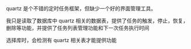 quartz 是个不错的定时任务框架，但缺少一个好的界面管理工具。

我只是读取了数据库中 quartz 相关的数据表，提供了任务的触发，停止，恢复，删除等功能，并提供了任务列表管理功能和下一次任务执行时间

选择库时，会检测有 quartz 相关表才能提供功能